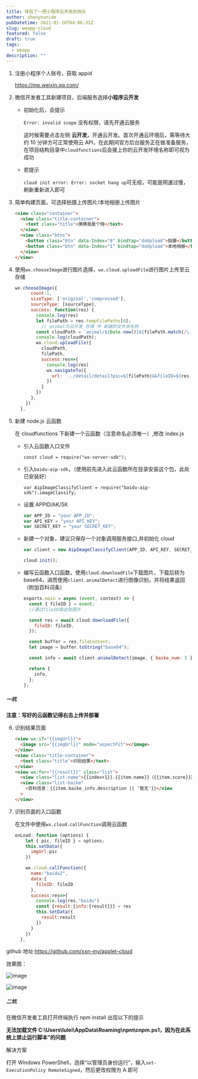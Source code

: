 ```yaml
---
title: 体验了一把小程序云开发的快乐
author: zhenyounide
pubDatetime: 2021-01-10T04:06:31Z
slug: weapp-cloud
featured: false
draft: true
tags:
  - weapp
description: ""
---
```


1. 注册小程序个人账号，获取 appid

   https://mp.weixin.qq.com/

2. 微信开发者工具新建项目，后端服务选择**小程序云开发**

   - 初始化后，会提示

     `Error: invalid scope` 没有权限，请先开通云服务

     这时候需要点击左侧 **云开发**，开通云开发。首次开通云环境后，需等待大约 10 分钟方可正常使用云 API，在此期间官方后台服务正在做准备服务，在项目结构目录中`cloudfunctions`后会接上你的云开发环境名称即可视为成功

   - 若提示

     `cloud init error: Error: socket hang up`可无视，可能是网速过慢，刷新重新进入即可

3. 简单构建页面，可选择拍摄上传图片/本地相册上传图片

   ```html
   <view class="container">
     <view class="title-container">
       <text class="title">猜猜我是个啥</text>
     </view>
     <view class="btns">
       <button class="btn" data-Index="0" bindtap="doUpload">拍摄</button>
       <button class="btn" data-Index="1" bindtap="doUpload">本地相册</button>
     </view>
   </view>
   ```

4. 使用`wx.chooseImage`进行图片选择，`wx.cloud.uploadFile`进行图片上传至云存储

   ```js
   wx.chooseImage({
         count:1,
         sizeType: ['original','compressed'],
         sourceType: [sourceType],
         success: function(res) {
           console.log(res)
           let filePath = res.tempFilePaths[0];
             // animal为云开发 存储 中 新建的文件夹名称
           const cloudPath = `animal/${Date.now()}${filePath.match(/\.[^.]+?$/)}`
           console.log(cloudPath);
           wx.cloud.uploadFile({
             cloudPath,
             filePath,
             success:res=>{
               console.log(res)
               wx.navigateTo({
                 url: `../detail/detail?pic=${filePath}&&fileID=${res.fileID}`
               })
             }
           })
         },
       })
     },
   ```

5. 新建 node.js 云函数

   在 cloudfunctions 下新建一个云函数（注意命名必须唯一）,修改 index.js

   - 引入云函数入口文件

     `const cloud = require("wx-server-sdk");`

   - 引入`baidu-aip-sdk`，（使用前先进入此云函数所在目录安装这个包，此处已安装好）

     `var AipImageClassifyClient = require("baidu-aip-sdk").imageClassify;`

   - 设置 APPID/AK/SK

     ```js
     var APP_ID = "your APP_ID";
     var API_KEY = "your API_KEY";
     var SECRET_KEY = "your SECRET_KEY";
     ```

   - 新建一个对象，建议只保存一个对象调用服务接口,并初始化 cloud

     ```js
     var client = new AipImageClassifyClient(APP_ID, API_KEY, SECRET_KEY);

     cloud.init();
     ```

   - 编写云函数入口函数，使用`cloud.downloadFile`下载图片，下载后转为 base64，进而使用`client.animalDetect`进行图像识别，并将结果返回（附加百科词条）

     ```js
     exports.main = async (event, context) => {
       const { fileID } = event;
       //通过fileID取这张图片

       const res = await cloud.downloadFile({
         fileID: fileID,
       });

       const buffer = res.fileContent;
       let image = buffer.toString("base64");

       const info = await client.animalDetect(image, { baike_num: 5 });

       return {
         info,
       };
     };
     ```

##### 一坑

**注意：写好的云函数记得右击上传并部署**

6. 识别结果页面

   ```html
   <view wx:if="{{imgUrl}}">
     <image src="{{imgUrl}}" mode="aspectFit"></image>
   </view>
   <view class="title-container">
     <text class="title">识别结果</text>
   </view>
   <view wx:for="{{result}}" class="list">
     <view class="list-name">{{index+1}}.{{item.name}}（{{item.score}}）</view>
     <view class="list-baike"
       >百科信息：{{item.baike_info.description || '暂无'}}</view
     >
   </view>
   ```

7. 识别页面的入口函数

   在文件中使用`wx.cloud.callFunction`调用云函数

   ```js
   onLoad: function (options) {
       let { pic, fileID } = options;
       this.setData({
         imgUrl:pic
       })

       wx.cloud.callFunction({
         name:"baidu2",
         data:{
           fileID: fileID
         },
         success:res=>{
           console.log(res,"baidu")
           const {result:{info:{result}}} = res
           this.setData({
             result:result
           })
         }
       })
     },
   ```

github 地址:https://github.com/xxn-my/applet-cloud

效果图：

![image](../../assets//images/weapp-success.png)

![image](../../assets//images/weapp-result.png)

##### 二坑

在微信开发者工具打开终端执行 npm install 出现以下的提示

**无法加载文件 C:\Users\lulei\AppData\Roaming\npm\cnpm.ps1，因为在此系统上禁止运行脚本”的问题**

解决方案

打开 Windows PowerShell，选择“以管理员身份运行”，输入`set-ExecutionPolicy RemoteSigned`，然后更改权限为 A 即可
